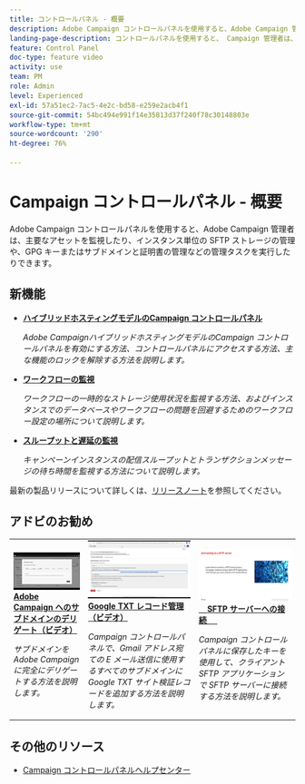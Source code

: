 ```yaml
---
title: コントロールパネル - 概要
description: Adobe Campaign コントロールパネルを使用すると、Adobe Campaign 管理者は、主要なアセットを監視したり、インスタンス単位での SFTP ストレージの管理、GPG キーの管理、サブドメインと証明書の管理などの各種管理タスクを実行したりできます。
landing-page-description: コントロールパネルを使用すると、 Campaign 管理者は、主要なアセットを監視したり、SFTP ストレージ、GPG キー、またはサブドメインと証明書の管理などの管理タスクを実行できます。
feature: Control Panel
doc-type: feature video
activity: use
team: PM
role: Admin
level: Experienced
exl-id: 57a51ec2-7ac5-4e2c-bd58-e259e2acb4f1
source-git-commit: 54bc494e991f14e35813d37f240f78c30148803e
workflow-type: tm+mt
source-wordcount: '290'
ht-degree: 76%

---
```


# Campaign コントロールパネル - 概要

Adobe Campaign コントロールパネルを使用すると、Adobe Campaign 管理者は、主要なアセットを監視したり、インスタンス単位の SFTP ストレージの管理や、GPG キーまたはサブドメインと証明書の管理などの管理タスクを実行したりできます。

## 新機能

* **[ハイブリッドホスティングモデルのCampaign コントロールパネル](/help/control-panel-for-hybrid-hosting-models.md)**

   *Adobe CampaignハイブリッドホスティングモデルのCampaign コントロールパネルを有効にする方法、コントロールパネルにアクセスする方法、主な機能のロックを解除する方法を説明します。*

* **[ワークフローの監視](/help/performance-monitoring/monitor-workflows.md)**

   *ワークフローの一時的なストレージ使用状況を監視する方法、およびインスタンスでのデータベースやワークフローの問題を回避するためのワークフロー設定の場所について説明します。*

* **[スループットと遅延の監視](/help/performance-monitoring/monitor-throughputs-and-latency.md)**

   *キャンペーンインスタンスの配信スループットとトランザクションメッセージの待ち時間を監視する方法について説明します。*

最新の製品リリースについて詳しくは、[リリースノート](https://experienceleague.adobe.com/docs/control-panel/using/release-notes.html?lang=ja)を参照してください。

## アドビのお勧め

<table>
<tr>
  <td>
    <a href="./subdomains-and-certificates/subdomain-delegation.md"> 
      <img alt="Adobe Campaign へのサブドメインのデリゲート（ビデオ）" src="./assets/31390.jpg"/>
    </a>
    <div>
      <a href="./subdomains-and-certificates/subdomain-delegation.md">
    <strong>Adobe Campaign へのサブドメインのデリゲート（ビデオ）</strong>
    </a>
    </div>
    <p>
    <em>サブドメインを Adobe Campaign に完全にデリゲートする方法を説明します。</em>
    <p>
  </td>
   <td>
    <a href="./subdomains-and-certificates/google-txt-record-management.md">
      <img alt="Google TXT レコード管理（ビデオ）" src="./assets/32369.jpg" />
    </a>
    <div>
    <a href="./subdomains-and-certificates/google-txt-record-management.md">
    <strong>Google TXT レコード管理（ビデオ）</strong>
    </a>
    </div>
    <p>
    <em>Campaign コントロールパネルで、Gmail アドレス宛ての E メール送信に使用するすべてのサブドメインに Google TXT サイト検証レコードを追加する方法を説明します。</em>
    <p>
  </td>
  <td>
    <a href="./sftp-management/connect-to-sftp-server.md">
      <img alt="SFTP サーバーへの接続" src="./assets/27263.jpg" />
    </a>
    <div>
      <a href="./sftp-management/connect-to-sftp-server.md">
    <strong>SFTP サーバーへの接続</strong>
    </a>
    </div>
    <p>
    <em>Campaign コントロールパネルに保存したキーを使用して、クライアント SFTP アプリケーションで SFTP サーバーに接続する方法を説明します。</em>
    <p>
  </td>
</tr>
</table>

## その他のリソース

* [Campaign コントロールパネルヘルプセンター](https://experienceleague.adobe.com/docs/control-panel/using/control-panel-home.html?lang=ja)
